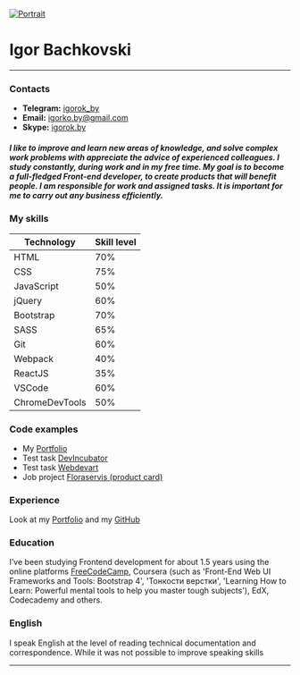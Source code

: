 [![Portrait](https://igorok-by.github.io/assets/img/face.jpg)](https://github.com/igorok-by)

# Igor Bachkovski
---

### Contacts

  * __Telegram:__ [igorok_by](https://t.me/igorok_by)
  * __Email:__ [igorko.by@gmail.com](igorko.by@gmail.com)
  * __Skype:__ [igorok.by](skype:igorok.by?chat)
  
##### _I like to improve and learn new areas of knowledge, and solve complex work problems with appreciate the advice of experienced colleagues. I study constantly, during work and in my free time. My goal is to become a full-fledged Front-end developer, to create products that will benefit people. I am responsible for work and assigned tasks. It is important for me to carry out any business efficiently._


### My skills

  Technology | Skill level
  ------------ | -------------
  HTML | 70%
  CSS | 75%
  JavaScript | 50%
  jQuery | 60%
  Bootstrap | 70%
  SASS | 65%
  Git | 60%
  Webpack | 40%
  ReactJS | 35%
  VSCode | 60%
  ChromeDevTools | 50%


### Code examples

  * My [Portfolio](https://igorok-by.github.io/)
  * Test task [DevIncubator](https://igorok-by.github.io/DevIncubator/)
  * Test task [Webdevart](https://igorok-by.github.io/Webdevart/)
  * Job project [Floraservis (product card)](https://floraservis.ru/products/bouquets/maminy-glaza/)


### Experience
  
  Look at my [Portfolio](https://igorok-by.github.io/) and my [GitHub](https://github.com/igorok-by)


### Education

  I’ve been studying Frontend development for about 1.5 years using the online platforms [FreeCodeCamp](https://www.freecodecamp.org/igorok.by), Coursera (such as 'Front-End Web UI Frameworks and Tools: Bootstrap 4', 'Тонкости верстки', 'Learning How to Learn: Powerful mental tools to help you master tough subjects'), EdX, Codecademy and others.


### English

  I speak English at the level of reading technical documentation and correspondence. While it was not possible to improve speaking skills

---